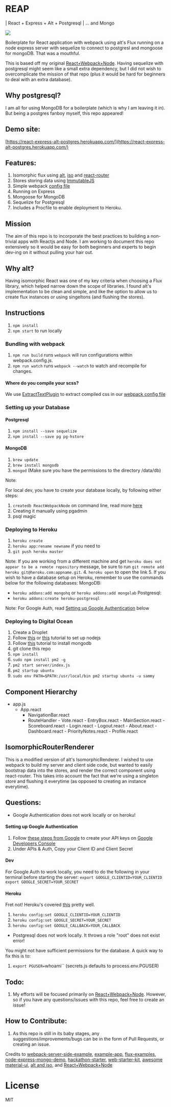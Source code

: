 # REAP

| React + Express + Alt + Postgresql | ... and Mongo

<img href="https://gratipay.com/~choonkending/" src="https://img.shields.io/gratipay/choonkending.svg">

Boilerplate for React application with webpack using alt's Flux running on a node express server with sequelize to connect to postgresl and mongoose for mongoDB. That was a mouthful.

This is based off my original [React+Webpack+Node](https://github.com/choonkending/react-webpack-node). Having sequelize with postgresql might seem like a small extra dependency, but I did not wish to overcomplicate the mission of that repo (plus it would be hard for beginners to deal with an extra database). 

## Why postgresql?

I am all for using MongoDB for a boilerplate (which is why I am leaving it in). But being a postgres fanboy myself, this repo appeared!

## Demo site:

[https://react-express-alt-postgres.herokuapp.com/](https://react-express-alt-postgres.herokuapp.com/)

## Features:

1. Isomorphic flux using [alt](https://github.com/goatslacker/alt), [iso](https://github.com/goatslacker/iso) and [react-router](https://github.com/rackt/react-router)
2. Stores storing data using [ImmutableJS](https://github.com/facebook/immutable-js)
3. Simple webpack [config file](https://github.com/choonkending/react-webpack-node/blob/master/webpack.config.js)
4. Running on Express
5. Mongoose for MongoDB
6. Sequelize for Postgresql
7. Includes a Procfile to enable deployment to Heroku.

## Mission

The aim of this repo is to incorporate the best practices to building a non-trivial apps with Reactjs and Node.
I am working to document this repo extensively so it would be easy for both beginners and experts to begin dev-ing on it without pulling your hair out.

## Why alt?

Having isomorphic React was one of my key criteria when choosing a Flux library, which helped narrow down the scope of libraries.
I found alt's implementation to be clean and simple, and like the option to allow us to create flux instances or using singeltons (and flushing the stores). 

## Instructions

1. `npm install`
2. `npm start` to run locally

### Bundling with webpack

1. `npm run build` runs `webpack` will run configurations within webpack.config.js.
2. `npm run watch` runs `webpack --watch` to watch and recompile for changes.

#### Where do you compile your scss?
We use [ExtractTextPlugin](https://github.com/webpack/extract-text-webpack-plugin) to extract compiled css in our [webpack config file](https://github.com/choonkending/react-webpack-node/blob/master/webpack.config.js)

### Setting up your Database

#### Postgresql

1. `npm install --save sequelize`
2. `npm install --save pg pg-hstore`

#### MongoDB

1. `brew update`
2. `brew install mongodb`
3. `mongod` (Make sure you have the permissions to the directory /data/db)

Note:

For local dev, you have to create your database locally, by following either steps:
1. `createdb ReactWebpackNode` on command line, read more [here](http://www.postgresql.org/docs/9.3/static/app-createdb.html)
2. Creating it manually using pgadmin
3. psql magic

### Deploying to Heroku

1. `heroku create`
2. `heroku app:rename newname` if you need to
3. `git push heroku master`

  Note: If you are working from a different machine and get `heroku does not appear to be a remote repository`     message, be sure to run `git remote add heroku git@heroku.com:appname.git`.
4. `heroku open` to open the link
5. If you wish to have a database setup on Heroku, remember to use the commands below for the following databases:
MongoDB:
- `heroku addons:add mongohq` or `heroku addons:add mongolab`
Postgresql:
- `heroku addons:create heroku-postgresql`

Note: For Google Auth, read [Setting up Google Authentication](https://github.com/choonkending/react-webpack-node/tree/feature/passport_google_auth#setting-up-google-authentication) below

### Deploying to Digital Ocean

1. Create a Droplet
2. Follow [this](https://www.digitalocean.com/community/tutorials/how-to-set-up-a-node-js-application-for-production-on-ubuntu-14-04) or
[this](https://www.digitalocean.com/community/tutorials/how-to-install-node-js-on-an-ubuntu-14-04-server) tutorial
to set up nodejs
3. Follow [this](https://www.digitalocean.com/community/tutorials/how-to-install-mongodb-on-ubuntu-12-04) tutorial to install mongodb
4. git clone this repo
5. `npm install`
6. `sudo npm install pm2 -g`
7. `pm2 start server/index.js`
8. `pm2 startup ubuntu`
9. `sudo env PATH=$PATH:/usr/local/bin pm2 startup ubuntu -u sammy`

## Component Hierarchy

- app.js
	- App.react
		- NavigationBar.react
	  - RouteHandler
			- Vote.react
				- EntryBox.react
				- MainSection.react
				- Scoreboard.react
			- Login.react
			- Logout.react
			- About.react
			- Dashboard.react
			  - PriorityNotes.react
			  - Profile.react

## IsomorphicRouterRenderer

This is a modified version of alt's IsomorphicRenderer. I wished to use webpack to build my server and client side code, but wanted to easily bootstrap data into the stores, and render the correct component using react-router. This takes into account the fact that we're using a singleton store and flushing it everytime (as opposed to creating an instance everytime).

## Questions:

- Google Authentication does not work locally or on heroku!

#### Setting up Google Authentication

1. Follow [these steps from Google](https://developers.google.com/identity/protocols/OpenIDConnect) to create your API  keys on [Google Developers Console](https://console.developers.google.com/)
2. Under APIs & Auth, Copy your Client ID and Client Secret

#### Dev
For Google Auth to work locally, you need to do the following in your terminal before starting the server:
`export GOOGLE_CLIENTID=YOUR_CLIENTID`
`export GOOGLE_SECRET=YOUR_SECRET`

#### Heroku

Fret not! Heroku's covered [this](https://devcenter.heroku.com/articles/config-vars) pretty well.

1. `heroku config:set GOOGLE_CLIENTID=YOUR_CLIENTID`
2. `heroku config:set GOOGLE_SECRET=YOUR_SECRET`
3. `heroku config:set GOOGLE_CALLBACK=YOUR_CALLBACK`

- Postgresql does not work locally. It throws a role "root" does not exist error!

You might not have sufficient permissions for the database. A quick way to fix this is to:

1. `export PGUSER=`whoami`` (secrets.js defaults to process.env.PGUSER)

## Todo:

1. My efforts will be focused primarily on [React+Webpack+Node](https://github.com/choonkending/react-webpack-node). However, so if you have any questions/issues with this repo, feel free to create an issue!

## How to Contribute:

1. As this repo is still in its baby stages, any suggestions/improvements/bugs can be in the form of Pull Requests, or creating an issue.

Credits to [webpack-server-side-example](https://github.com/webpack/react-webpack-server-side-example), [example-app](https://github.com/webpack/example-app), [flux-examples](https://github.com/facebook/flux/tree/master/examples), [node-express-mongo-demo](https://github.com/madhums/node-express-mongoose-demo), [hackathon-starter](https://github.com/sahat/hackathon-starter/), [web-starter-kit](https://github.com/google/web-starter-kit), [awesome material-ui](https://github.com/callemall/material-ui), [alt and iso](https://github.com/goatslacker/iso/tree/master/examples/react-router-flux), and [React+Webpack+Node](https://github.com/choonkending/react-webpack-node)

License
===============
MIT
